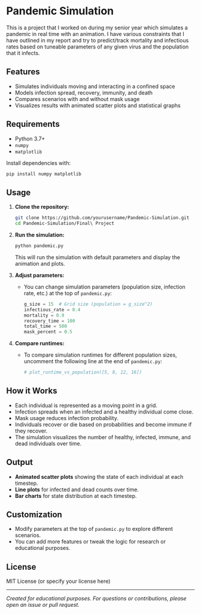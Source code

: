 # Pandemic Simulation

This is a project that I worked on during my senior year which simulates a pandemic in real time with an animation. I have various constraints that I have outlined in my report and try to predict/track mortality and infectious rates based on tuneable parameters of any given virus and the population that it infects.


## Features

- Simulates individuals moving and interacting in a confined space
- Models infection spread, recovery, immunity, and death
- Compares scenarios with and without mask usage
- Visualizes results with animated scatter plots and statistical graphs

## Requirements

- Python 3.7+
- `numpy`
- `matplotlib`

Install dependencies with:
```bash
pip install numpy matplotlib
```

## Usage

1. **Clone the repository:**
   ```bash
   git clone https://github.com/yourusername/Pandemic-Simulation.git
   cd Pandemic-Simulation/Final\ Project
   ```

2. **Run the simulation:**
   ```bash
   python pandemic.py
   ```

   This will run the simulation with default parameters and display the animation and plots.

3. **Adjust parameters:**
   - You can change simulation parameters (population size, infection rate, etc.) at the top of `pandemic.py`:
     ```python
     g_size = 15  # Grid size (population = g_size^2)
     infectious_rate = 0.4
     mortality = 0.9
     recovery_time = 100
     total_time = 500
     mask_percent = 0.5
     ```

4. **Compare runtimes:**
   - To compare simulation runtimes for different population sizes, uncomment the following line at the end of `pandemic.py`:
     ```python
     # plot_runtime_vs_population([5, 8, 12, 16])
     ```

## How it Works

- Each individual is represented as a moving point in a grid.
- Infection spreads when an infected and a healthy individual come close.
- Mask usage reduces infection probability.
- Individuals recover or die based on probabilities and become immune if they recover.
- The simulation visualizes the number of healthy, infected, immune, and dead individuals over time.

## Output

- **Animated scatter plots** showing the state of each individual at each timestep.
- **Line plots** for infected and dead counts over time.
- **Bar charts** for state distribution at each timestep.

## Customization

- Modify parameters at the top of `pandemic.py` to explore different scenarios.
- You can add more features or tweak the logic for research or educational purposes.

## License

MIT License (or specify your license here)

---

*Created for educational purposes. For questions or contributions, please open an issue or pull request.*